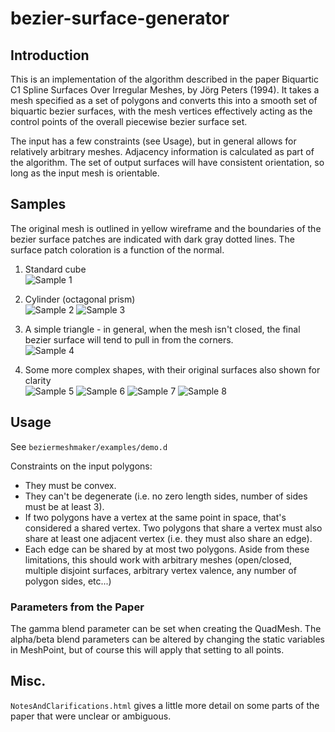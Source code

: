 # bezier-surface-generator
## Introduction
This is an implementation of the algorithm described in the paper Biquartic C1 Spline Surfaces Over Irregular Meshes, by Jörg Peters (1994).  It takes a mesh specified as a set of polygons and converts this into a smooth set of biquartic bezier surfaces, with the mesh vertices effectively acting as the control points of the overall piecewise bezier surface set.

The input has a few constraints (see Usage), but in general allows for relatively arbitrary meshes.  Adjacency information is calculated as part of the algorithm.  The set of output surfaces will have consistent orientation, so long as the input mesh is orientable.

## Samples
The original mesh is outlined in yellow wireframe and the boundaries of the bezier surface patches are indicated with dark gray dotted lines.  The surface patch coloration is a function of the normal.

1. Standard cube<br/>
![Sample 1](https://i.imgur.com/yxmUtIV.png)

2. Cylinder (octagonal prism)<br/>
![Sample 2](https://i.imgur.com/8WMD5fg.png)
![Sample 3](https://i.imgur.com/OQH11aI.png)

3. A simple triangle - in general, when the mesh isn't closed, the final bezier surface will tend to pull in from the corners.<br/>
![Sample 4](https://i.imgur.com/AyB565g.png)

4. Some more complex shapes, with their original surfaces also shown for clarity<br/>
![Sample 5](https://i.imgur.com/DRwagfF.png)
![Sample 6](https://i.imgur.com/mzn3rIi.png)
![Sample 7](https://i.imgur.com/WvWSto5.png)
![Sample 8](https://i.imgur.com/WSJsiPl.png)

## Usage
See `beziermeshmaker/examples/demo.d`

Constraints on the input polygons:
* They must be convex.
* They can't be degenerate (i.e. no zero length sides, number of sides must be at least 3).
* If two polygons have a vertex at the same point in space, that's considered a shared vertex.  Two polygons that share a vertex must also share at least one adjacent vertex (i.e. they must also share an edge).
* Each edge can be shared by at most two polygons.
Aside from these limitations, this should work with arbitrary meshes (open/closed, multiple disjoint surfaces, arbitrary vertex valence, any number of polygon sides, etc...)

### Parameters from the Paper
The gamma blend parameter can be set when creating the QuadMesh.  The alpha/beta blend parameters can be altered by changing the static variables in MeshPoint, but of course this will apply that setting to all points.

## Misc.
`NotesAndClarifications.html` gives a little more detail on some parts of the paper that were unclear or ambiguous.
